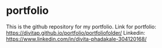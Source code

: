 # portfolio

This is the github repository for my portfolio.
Link for portfolio: https://divitap.github.io/portfolio/portfoliofolder/
Linkedin: https://www.linkedin.com/in/divita-phadakale-304120168/
